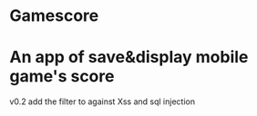 # Gamescore
An app of save&amp;display mobile game's  score
=============================
v0.2
add the filter to against Xss and sql injection